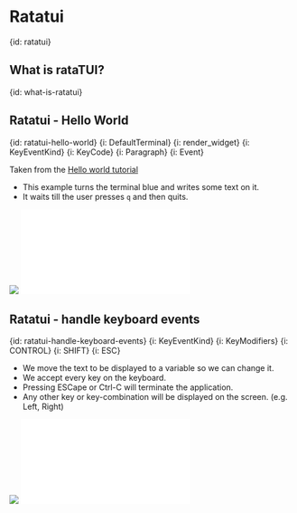# Ratatui
{id: ratatui}

## What is rataTUI?
{id: what-is-ratatui}

## Ratatui - Hello World
{id: ratatui-hello-world}
{i: DefaultTerminal}
{i: render_widget}
{i: KeyEventKind}
{i: KeyCode}
{i: Paragraph}
{i: Event}

Taken from the [Hello world tutorial](https://ratatui.rs/tutorials/hello-world/)

* This example turns the terminal blue and writes some text on it.
* It waits till the user presses `q` and then quits.

![](examples/ratatui/hello-world/Cargo.toml)
![](examples/ratatui/hello-world/src/main.rs)


## Ratatui - handle keyboard events
{id: ratatui-handle-keyboard-events}
{i: KeyEventKind}
{i: KeyModifiers}
{i: CONTROL}
{i: SHIFT}
{i: ESC}


* We move the text to be displayed to a variable so we can change it.
* We accept every key on the keyboard.
* Pressing ESCape or Ctrl-C will terminate the application.
* Any other key or key-combination will be displayed on the screen. (e.g. Left, Right)

![](examples/ratatui/handle-the-keyboard/Cargo.toml)
![](examples/ratatui/handle-the-keyboard/src/main.rs)


